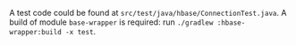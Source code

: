 A test code could be found at `src/test/java/hbase/ConnectionTest.java`.
A build of module `base-wrapper` is required: run `./gradlew :hbase-wrapper:build -x test`.
